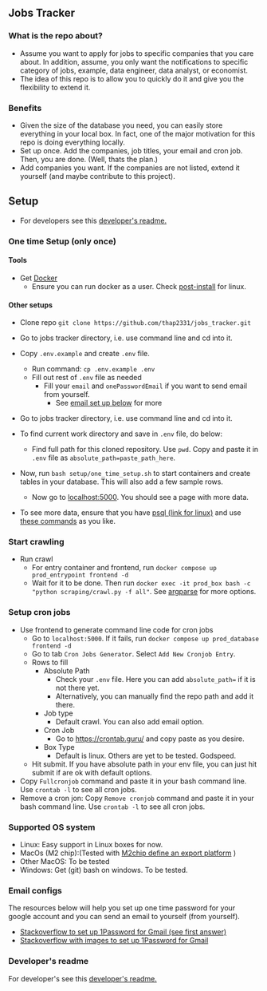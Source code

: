 ## Jobs Tracker

### What is the repo about?

- Assume you want to apply for jobs to specific companies that you care about. In addition, assume, you only want the notifications to specific category of jobs, example, data engineer, data analyst, or economist.
- The idea of this repo is to allow you to quickly do it and give you the flexibility to extend it.

### Benefits

- Given the size of the database you need, you can easily store everything in your local box. In fact, one of the major motivation for this repo is doing everything locally.
- Set up once. Add the companies, job titles, your email and cron job. Then, you are done. (Well, thats the plan.)
- Add companies you want. If the companies are not listed, extend it yourself (and maybe contribute to this project).

## Setup

-   For developers see this [developer's readme.](/developer_readme.md)

### One time Setup (only once)
#### Tools
- Get [Docker](https://docs.docker.com/get-docker/)
    - Ensure you can run docker as a user. Check [post-install](https://docs.docker.com/engine/install/linux-postinstall/) for linux.

#### Other setups
- Clone repo `git clone https://github.com/thap2331/jobs_tracker.git`
- Go to jobs tracker directory, i.e. use command line and cd into it.
- Copy `.env.example` and create `.env` file. 
    - Run command: `cp .env.example .env`
    - Fill out rest of `.env` file as needed
        - Fill your `email` and `onePasswordEmail` if you want to send email from yourself.
            - See [email set up below](#email-configs) for more

- Go to jobs tracker directory, i.e. use command line and cd into it.
- To find current work directory and save in `.env` file, do below:
    - Find full path for this cloned repository. Use `pwd`. Copy and paste it in `.env` file as `absolute_path=paste_path_here`.
- Now, run `bash setup/one_time_setup.sh` to start containers and create tables in your database.
  This will also add a few sample rows.
  - Now go to [localhost:5000](http://localhost:5000/). You should see a page with more data. 
- To see more data, ensure that you have [psql (link for linux)](https://www.postgresql.org/download/linux/) and use [these commands](/setup/command_line_cmds.sh) as you like.

### Start crawling
- Run crawl
    - For entry container and frontend, run `docker compose up prod_entrypoint frontend -d`
  - Wait for it to be done. Then run `docker exec -it prod_box bash -c "python scraping/crawl.py -f all"`. See [argparse](/scraping/crawl.py) for more options.


### Setup cron jobs
- Use frontend to generate command line code for cron jobs
    - Go to `localhost:5000`. If it fails, run `docker compose up prod_database frontend -d`
    - Go to tab `Cron Jobs Generator`.  Select `Add New Cronjob Entry`.
    - Rows to fill
        - Absolute Path
            - Check your `.env` file. Here you can add `absolute_path=` if it is not there yet.
            - Alternatively, you can manually find the repo path and add it there.
        - Job type
            - Default crawl. You can also add email option.
        - Cron Job
            - Go to https://crontab.guru/ and copy paste as you desire.
        - Box Type
            - Default is linux. Others are yet to be tested. Godspeed.
    - Hit submit. If you have absolute path in your env file, you can just hit submit if are ok with default options.
- Copy `Fullcronjob` command and paste it in your bash command line. Use `crontab -l` to see all cron jobs.
- Remove a cron jon: Copy `Remove cronjob` command and paste it in your bash command line. Use `crontab -l` to see all cron jobs.

### Supported OS system

- Linux: Easy support in Linux boxes for now.
- MacOs (M2 chip):(Tested with [M2chip define an export platform](https://github.com/MobSF/Mobile-Security-Framework-MobSF/issues/1898#issuecomment-1040555210) )
- Other MacOS: To be tested
- Windows: Get (git) bash on windows. To be tested.


### Email configs
The resources below will help you set up one time password for your google account and you can send an email to yourself (from yourself).
- [Stackoverflow to set up 1Password for Gmail (see first answer)](https://stackoverflow.com/questions/73026671/how-do-i-now-since-june-2022-send-an-email-via-gmail-using-a-python-script)
- [Stackoverflow with images to set up 1Password for Gmail](https://stackoverflow.com/questions/72478573/how-to-send-an-email-using-python-after-googles-policy-update-on-not-allowing-j
)

### Developer's readme
For developer's see this [developer's readme.](/developer_readme.md)
